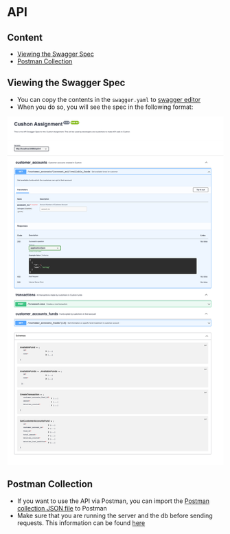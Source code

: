 # API

## Content
- [Viewing the Swagger Spec](#viewing-the-swagger-spec)
- [Postman Collection](#postman-collection)

## Viewing the Swagger Spec
- You can copy the contents in the `swagger.yaml` to [swagger editor][swagger_editor_home]
- When you do so, you will see the spec in the following format:

![Swagger Layout](images/swagger.png)

## Postman Collection
- If you want to use the API via Postman, you can import the [Postman collection JSON file](api.postman_collection.json) to Postman
- Make sure that you are running the server and the db before sending requests. This information can be found [here](../README.md#usage)

[//]: # (Reference Links)
[swagger_editor_home]: <https://swagger.io/tools/swagger-editor/>